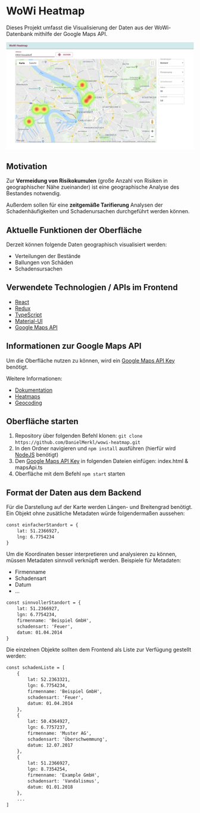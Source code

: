 # WoWi Heatmap
Dieses Projekt umfasst die Visualisierung der Daten aus der WoWi-Datenbank mithilfe der Google Maps API.

![](/images/WoWi-Heatmap.png)

## Motivation
Zur **Vermeidung von Risikokumulen** (große Anzahl von Risiken in geographischer Nähe zueinander) ist eine geographische Analyse des Bestandes notwendig.

Außerdem sollen für eine **zeitgemäße Tarifierung** Analysen der Schadenhäufigkeiten und Schadenursachen durchgeführt werden können.

## Aktuelle Funktionen der Oberfläche
Derzeit können folgende Daten geographisch visualisiert werden:
- Verteilungen der Bestände
- Ballungen von Schäden
- Schadensursachen

## Verwendete Technologien / APIs im Frontend
- [React](https://reactjs.org/)
- [Redux](https://redux.js.org/)
- [TypeScript](https://www.typescriptlang.org/)
- [Material-UI](https://material-ui.com/)
- [Google Maps API](https://developers.google.com/maps/documentation/javascript/tutorial)

## Informationen zur Google Maps API
Um die Oberfläche nutzen zu können, wird ein [Google Maps API Key](https://developers.google.com/maps/documentation/embed/get-api-key) benötigt.

Weitere Informationen:
- [Dokumentation](https://developers.google.com/maps/documentation/javascript/tutorial)
- [Heatmaps](https://developers.google.com/maps/documentation/javascript/heatmaplayer)
- [Geocoding](https://developers.google.com/maps/documentation/javascript/geocoding)

## Oberfläche starten
1. Repository über folgenden Befehl klonen: `git clone https://github.com/DanielMerkl/wowi-heatmap.git`
2. In den Ordner navigieren und `npm install` ausführen (hierfür wird [NodeJS](https://nodejs.org/en/) benötigt)
3. Den [Google Maps API Key](https://developers.google.com/maps/documentation/embed/get-api-key) in folgenden Dateien einfügen: index.html & mapsApi.ts
4. Oberfläche mit dem Befehl `npm start` starten

## Format der Daten aus dem Backend
Für die Darstellung auf der Karte werden Längen- und Breitengrad benötigt.
Ein Objekt ohne zusätliche Metadaten würde folgendermaßen aussehen:

```
const einfacherStandort = {
    lat: 51.2366927,
    lng: 6.7754234
}
```

Um die Koordinaten besser interpretieren und analysieren zu können, müssen Metadaten sinnvoll verknüpft werden.
Beispiele für Metadaten:
- Firmenname
- Schadensart
- Datum
- ...

```
const sinnvollerStandort = {
    lat: 51.2366927,
    lgn: 6.7754234,
    firmenname: 'Beispiel GmbH',
    schadensart: 'Feuer',
    datum: 01.04.2014
}
```

Die einzelnen Objekte sollten dem Frontend als Liste zur Verfügung gestellt werden:
```
const schadenListe = [
    {
        lat: 52.2363321,
        lgn: 6.7754234,
        firmenname: 'Beispiel GmbH',
        schadensart: 'Feuer',
        datum: 01.04.2014
    },
    {
        lat: 50.4364927,
        lgn: 6.7757237,
        firmenname: 'Muster AG',
        schadensart: 'Überschwemmung',
        datum: 12.07.2017
    },
    {
        lat: 51.2366927,
        lgn: 8.7354254,
        firmenname: 'Example GmbH',
        schadensart: 'Vandalismus',
        datum: 01.01.2018
    },
    ...
]
```
